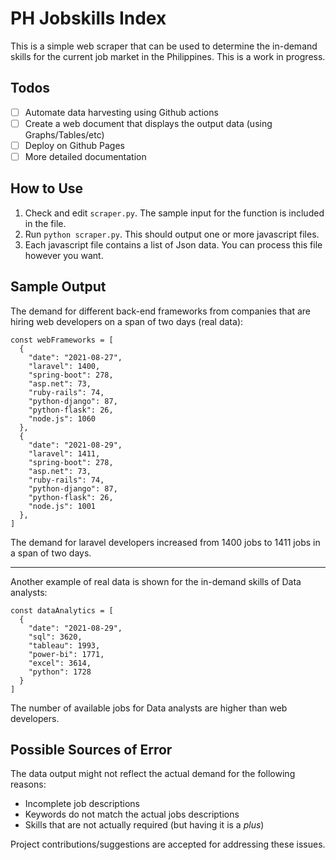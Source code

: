 # PH Jobskills Index
This is a simple web scraper that can be used to determine the in-demand 
skills for the current job market in the Philippines. This is a work in progress.

## Todos
- [ ] Automate data harvesting using Github actions
- [ ] Create a web document that displays the output data (using Graphs/Tables/etc)
- [ ] Deploy on Github Pages
- [ ] More detailed documentation

## How to Use
1. Check and edit `scraper.py`. The sample input for the function is included in the file.
2. Run `python scraper.py`. This should output one or more javascript files.
3. Each javascript file contains a list of Json data.
  You can process this file however you want.
  
## Sample Output
The demand for different back-end frameworks from companies that are
hiring web developers on a span of two days (real data):
```
const webFrameworks = [
  {
    "date": "2021-08-27", 
    "laravel": 1400, 
    "spring-boot": 278, 
    "asp.net": 73, 
    "ruby-rails": 74, 
    "python-django": 87, 
    "python-flask": 26, 
    "node.js": 1060
  },
  {
    "date": "2021-08-29", 
    "laravel": 1411, 
    "spring-boot": 278, 
    "asp.net": 73, 
    "ruby-rails": 74, 
    "python-django": 87, 
    "python-flask": 26, 
    "node.js": 1001
  },
]
```
The demand for laravel developers increased from 1400 jobs to 1411 jobs in a span of two days.

---

Another example of real data is shown for the in-demand skills of Data analysts:
```
const dataAnalytics = [
  {
    "date": "2021-08-29", 
    "sql": 3620, 
    "tableau": 1993, 
    "power-bi": 1771, 
    "excel": 3614, 
    "python": 1728
  }
]
```
The number of available jobs for Data analysts are higher than web developers.

## Possible Sources of Error
The data output might not reflect the actual demand for the following reasons:
- Incomplete job descriptions
- Keywords do not match the actual jobs descriptions
- Skills that are not actually required (but having it is a *plus*)

Project contributions/suggestions are accepted for addressing these issues.
